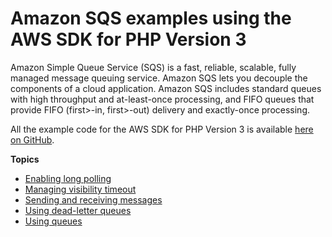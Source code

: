 # Amazon SQS examples using the AWS SDK for PHP Version 3<a name="sqs-examples"></a>

Amazon Simple Queue Service \(SQS\) is a fast, reliable, scalable, fully managed message queuing service\. Amazon SQS lets you decouple the components of a cloud application\. Amazon SQS includes standard queues with high throughput and at\-least\-once processing, and FIFO queues that provide FIFO \(first>\-in, first>\-out\) delivery and exactly\-once processing\.

All the example code for the AWS SDK for PHP Version 3 is available [here on GitHub](https://github.com/awsdocs/aws-doc-sdk-examples/tree/main/php/example_code)\.

**Topics**
+ [Enabling long polling](sqs-examples-enable-long-polling.md)
+ [Managing visibility timeout](sqs-examples-managing-visibility-timeout.md)
+ [Sending and receiving messages](sqs-examples-send-receive-messages.md)
+ [Using dead\-letter queues](sqs-examples-dead-letter-queues.md)
+ [Using queues](sqs-examples-using-queues.md)